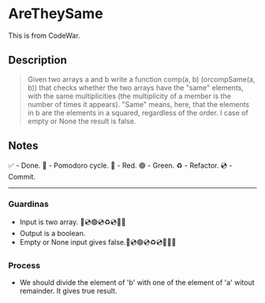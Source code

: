 # AreTheySame

This is from CodeWar.

## Description

> Given two arrays a and b write a function comp(a, b) (orcompSame(a, b)) that checks whether the two arrays have the "same" elements, with the same multiplicities (the multiplicity of a member is the number of times it appears). "Same" means, here, that the elements in b are the elements in a squared, regardless of the order. I case of empty or None the result is false.

## Notes

 ✅ - Done.
 🍅 - Pomodoro cycle.
 🔴 - Red.
 🟢 - Green.
 ♻️ - Refactor.
 💿 - Commit.

---

### Guardinas

- Input is two array. 🔴💿🟢💿♻️💿🍅✅
- Output is a boolean.
- Empty or None input gives false.🔴💿🟢💿♻️💿🍅🍅✅
  
### Process

- We should divide the element of 'b' with one of the element of 'a' witout remainder. It gives true result.
